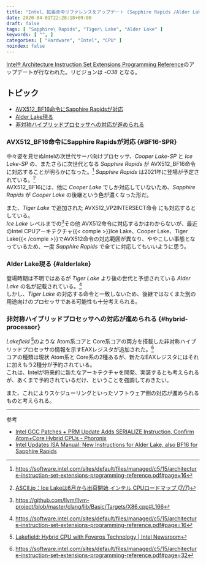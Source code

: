 ```yaml
---
title: "Intel、拡張命令リファレンスをアップデート (Sapphire Rapids /Alder Lake /ハイブリッドプロセッサ)"
date: 2020-04-01T22:28:18+09:00
draft: false
tags: [ "Sapphire\ Rapids", "Tiger\ Lake", "Alder Lake" ]
keywords: [ "", ]
categories: [ "Hardware", "Intel", "CPU" ]
noindex: false
---
```


[Intel® Architecture Instruction Set Extensions Programming Reference](https://software.intel.com/sites/default/files/managed/c5/15/architecture-instruction-set-extensions-programming-reference.pdf)のアップデートが行なわれた。リビジョンは *-O38* となる。  

## トピック

 * [AVX512_BF16命令にSapphire Rapidsが対応](#BF16-SPR)
 * [Alder Lake現る](#alderlake)
 * [非対称ハイブリッドプロセッサへの対応が進められる](#hybrid-processor)

### AVX512_BF16命令にSapphire Rapidsが対応 {#BF16-SPR}
中々姿を見せぬIntelの次世代サーバ向けプロセッサ、*Cooper Lake-SP* と *Ice Lake-SP* の、またさらに次世代となる *Sapphire Rapids* が AVX512_BF16命令 に対応することが明らかになった。[^1] *Sapphire Rapids* は2021年に登場が予定されている。[^2]  
AVX512_BF16には、他に *Cooper Lake* でしか対応していないため、*Sapphire Rapids* が *Cooper Lake* の後継という色が濃くなった形だ。  

  
また、*Tiger Lake* で追加された AVX512_VP2INTERSECT命令 にも対応するとしている。  
*Ice Lake* レベルまでの[^3]その他 AVX512命令に対応するかはわからないが、最近のIntel CPUアーキテクチャ{{< comple >}}Ice Lake、Cooper Lake、Tiger Lake{{< /comple >}}でAVX512命令の対応範囲が異なり、ややこしい事態となっているため、一度 *Sapphire Rapids* で全てに対応してもいいように思う。  

[^1]: <https://software.intel.com/sites/default/files/managed/c5/15/architecture-instruction-set-extensions-programming-reference.pdf#page=16>
[^2]: [ASCII.jp：Ice Lakeは6月から出荷開始 インテル CPUロードマップ (7/7)](https://ascii.jp/elem/000/001/859/1859973/7/#eid1859987)
[^3]: <https://github.com/llvm/llvm-project/blob/master/clang/lib/Basic/Targets/X86.cpp#L166>

### Alder Lake現る {#alderlake}
登場時期は不明ではあるが *Tiger Lake* より後の世代と予想されている *Alder Lake* の名が記載されている。[^1]  
しかし、*Tiger Lake* の対応する命令と一致しないため、後継ではなくまた別の用途向けのプロセッサである可能性も十分考えられる。  

### 非対称ハイブリッドプロセッサへの対応が進められる {#hybrid-processor}
*Lakefield* [^4]のような Atom系コアと Core系コアの両方を搭載した非対称ハイブリッドプロセッサの情報を示すEAXレジスタが追加された。[^5]  
コアの種類は現状 Atom系と Core系の2種あるが、新たなEAXレジスタにはそれに加えもう2種分が予約されている。  
これは、Intelが将来的に新たなアーキテクチャを開発、実装するとも考えられるが、あくまで予約されているだけ、ということを強調しておきたい。  

また、これによりスケジューリングといったソフトウェア側の対応が進められるものと考えられる。  

[^4]: [Lakefield: Hybrid CPU with Foveros Technology | Intel Newsroom](https://newsroom.intel.com/press-kits/lakefield/?wapkw=lakefield)
[^5]: <https://software.intel.com/sites/default/files/managed/c5/15/architecture-instruction-set-extensions-programming-reference.pdf#page=32>

<hr>
<span class="reference">参考</span>

 * [Intel GCC Patches + PRM Update Adds SERIALIZE Instruction, Confirm Atom+Core Hybrid CPUs - Phoronix](https://www.phoronix.com/scan.php?page=news_item&px=Intel-PRM-Hybrid-Sapphire)
 * [Intel Updates ISA Manual: New Instructions for Alder Lake, also BF16 for Sapphire Rapids](https://www.anandtech.com/show/15686/intel-updates-isa-manual-new-instructions-for-alder-lake-also-bf16-for-sapphire-rapids)
